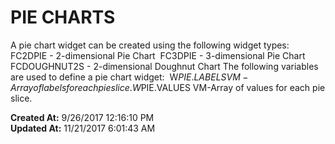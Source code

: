 # PIE CHARTS

A pie chart widget can be created using the following widget types:  FC2DPIE - 2-dimensional Pie Chart  FC3DPIE - 3-dimensional Pie Chart  FCDOUGHNUT2S - 2-dimensional Doughnut Chart The following variables are used to define a pie chart widget:  W$PIE.LABELS VM-Array of labels for each pie slice. W$PIE.VALUES VM-Array of values for each pie slice.   

**Created At:** 9/26/2017 12:16:10 PM  
**Updated At:** 11/21/2017 6:01:43 AM  

